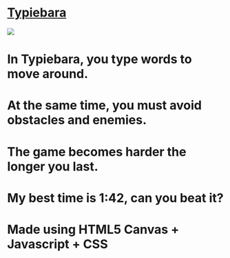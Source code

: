 <h1><a id="title" href="https://warpromo.github.io/typiebara/" target="_blank">Typiebara</a></h1>
<img src="https://img001.prntscr.com/file/img001/NPDUR0GMTfS0bLphg9HEkg.png"></img>
<h1>In Typiebara, you type words to move around.</h1> 
<h1>At the same time, you must avoid obstacles and enemies.</h1> 
<h1>The game becomes harder the longer you last.</h1> 
<h1>My best time is 1:42, can you beat it?</h1>
<h1><b>Made using HTML5 Canvas + Javascript + CSS</b></h1>
